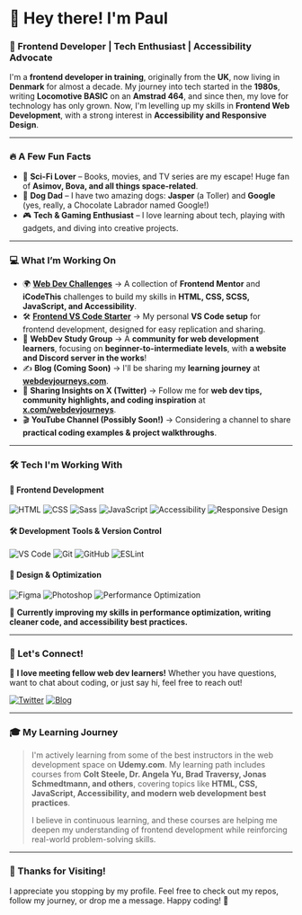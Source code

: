 # 👋 Hey there! I'm Paul

### 🚀 Frontend Developer | Tech Enthusiast | Accessibility Advocate

I'm a **frontend developer in training**, originally from the **UK**, now living in **Denmark** for almost a decade. My journey into tech started in the **1980s**, writing **Locomotive BASIC** on an **Amstrad 464**, and since then, my love for technology has only grown. Now, I'm levelling up my skills in **Frontend Web Development**, with a strong interest in **Accessibility and Responsive Design**.

---

### 🔥 A Few Fun Facts

-   🔭 **Sci-Fi Lover** – Books, movies, and TV series are my escape! Huge fan of **Asimov, Bova, and all things space-related**.
-   🐶 **Dog Dad** – I have two amazing dogs: **Jasper** (a Toller) and **Google** (yes, really, a Chocolate Labrador named Google!)
-   🎮 **Tech & Gaming Enthusiast** – I love learning about tech, playing with gadgets, and diving into creative projects.

---

### 💻 What I’m Working On

-   🌍 **[Web Dev Challenges](https://github.com/Paul-DK/webdev-challenges)** → A collection of **Frontend Mentor** and **iCodeThis** challenges to build my skills in **HTML, CSS, SCSS, JavaScript, and Accessibility**.
-   🛠️ **[Frontend VS Code Starter](https://github.com/Paul-DK/frontend-vscode-starter)** → My personal **VS Code setup** for frontend development, designed for easy replication and sharing.
-   🌱 **WebDev Study Group** → A **community for web development learners**, focusing on **beginner-to-intermediate levels**, with **a website and Discord server in the works**!
-   ✍️ **Blog (Coming Soon)** → I'll be sharing my **learning journey** at **[webdevjourneys.com](https://webdevjourneys.com)**.
-   📣 **Sharing Insights on X (Twitter)** → Follow me for **web dev tips, community highlights, and coding inspiration** at **[x.com/webdevjourneys](http://x.com/webdevjourneys)**.
-   🎬 **YouTube Channel (Possibly Soon!)** → Considering a channel to share **practical coding examples & project walkthroughs**.

---

### 🛠️ Tech I'm Working With

#### 🚀 **Frontend Development**

![HTML](https://img.shields.io/badge/HTML5-%23E34F26.svg?style=for-the-badge&logo=html5&logoColor=white)
![CSS](https://img.shields.io/badge/CSS3-%231572B6.svg?style=for-the-badge&logo=css3&logoColor=white)
![Sass](https://img.shields.io/badge/Sass-%23CC6699.svg?style=for-the-badge&logo=sass&logoColor=white)
![JavaScript](https://img.shields.io/badge/JavaScript-%23F7DF1E.svg?style=for-the-badge&logo=javascript&logoColor=black)
![Accessibility](https://img.shields.io/badge/Accessibility-%23008B8B.svg?style=for-the-badge&logo=wcag&logoColor=white)
![Responsive Design](https://img.shields.io/badge/Responsive%20Design-%23007ACC.svg?style=for-the-badge&logo=css3&logoColor=white)

#### 🛠 **Development Tools & Version Control**

![VS Code](https://img.shields.io/badge/VS%20Code-%23007ACC.svg?style=for-the-badge&logo=visual-studio-code&logoColor=white)
![Git](https://img.shields.io/badge/Git-%23F05032.svg?style=for-the-badge&logo=git&logoColor=white)
![GitHub](https://img.shields.io/badge/GitHub-%23181717.svg?style=for-the-badge&logo=github&logoColor=white)
![ESLint](https://img.shields.io/badge/ESLint-%234B32C3.svg?style=for-the-badge&logo=eslint&logoColor=white)

#### 🎨 **Design & Optimization**

![Figma](https://img.shields.io/badge/Figma-%23F24E1E.svg?style=for-the-badge&logo=figma&logoColor=white)
![Photoshop](https://img.shields.io/badge/Photoshop-%2300C8FF.svg?style=for-the-badge&logo=adobe-photoshop&logoColor=white)
![Performance Optimization](https://img.shields.io/badge/Performance%20Optimization-%2300C853.svg?style=for-the-badge)

📌 **Currently improving my skills in performance optimization, writing cleaner code, and accessibility best practices.**

---

### 🤝 Let's Connect!

💬 **I love meeting fellow web dev learners!** Whether you have questions, want to chat about coding, or just say hi, feel free to reach out!

[![Twitter](https://img.shields.io/badge/X.com-%231DA1F2.svg?style=for-the-badge&logo=twitter&logoColor=white)](http://x.com/webdevjourneys)
[![Blog](https://img.shields.io/badge/WebDev%20Journeys-%23FF5722.svg?style=for-the-badge)](https://webdevjourneys.com)

---

### 🎓 My Learning Journey

> I'm actively learning from some of the best instructors in the web development space on **Udemy.com**. My learning path includes courses from **Colt Steele, Dr. Angela Yu, Brad Traversy, Jonas Schmedtmann, and others**, covering topics like **HTML, CSS, JavaScript, Accessibility, and modern web development best practices**.
>
> I believe in continuous learning, and these courses are helping me deepen my understanding of frontend development while reinforcing real-world problem-solving skills.

---

### 🚀 Thanks for Visiting!

I appreciate you stopping by my profile. Feel free to check out my repos, follow my journey, or drop me a message. Happy coding! 🎉
